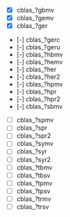 - [x] cblas_?gbmv
- [x] cblas_?gemv
- [x] cblas_?ger
- [-] cblas_?gerc
- [-] cblas_?geru
- [-] cblas_?hbmv
- [-] cblas_?hemv
- [-] cblas_?her
- [-] cblas_?her2
- [-] cblas_?hpmv
- [-] cblas_?hpr
- [-] cblas_?hpr2
- [-] cblas_?sbmv
- [ ] cblas_?spmv
- [ ] cblas_?spr
- [ ] cblas_?spr2
- [ ] cblas_?symv
- [ ] cblas_?syr
- [ ] cblas_?syr2
- [ ] cblas_?tbmv
- [ ] cblas_?tbsv
- [ ] cblas_?tpmv
- [ ] cblas_?tpsv
- [ ] cblas_?trmv
- [ ] cblas_?trsv 